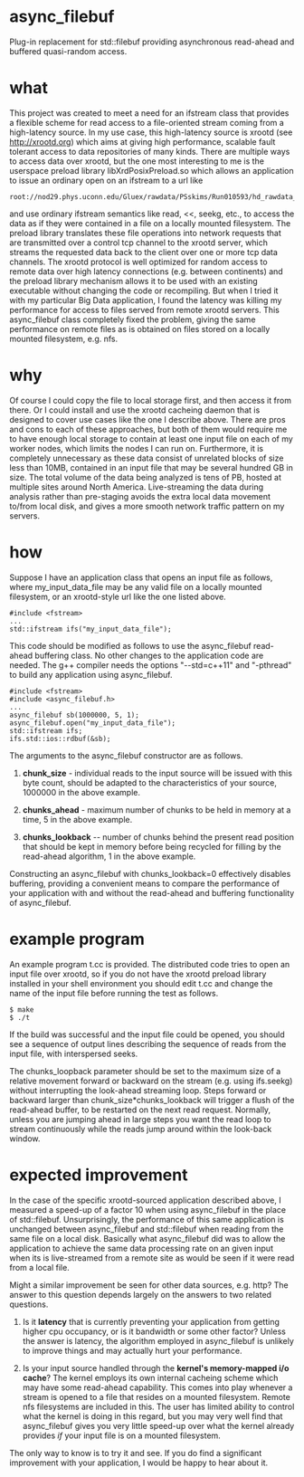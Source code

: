 # async_filebuf
Plug-in replacement for std::filebuf providing asynchronous read-ahead and buffered quasi-random access.

# what
This project was created to meet a need for an ifstream class that provides a flexible scheme for read access to a file-oriented stream coming from a high-latency source. In my use case, this high-latency source is xrootd (see http://xrootd.org) which aims at giving high performance, scalable fault tolerant access to data repositories of many kinds. There are multiple ways to access data over xrootd, but the one most interesting to me is the userspace preload library libXrdPosixPreload.so which allows an application to issue an ordinary open on an ifstream to a url like

```
root://nod29.phys.uconn.edu/Gluex/rawdata/PSskims/Run010593/hd_rawdata_010593_000.ps.evio
```

and use ordinary ifstream semantics like read, <<, seekg, etc., to access the data as if they were contained in a file on a locally mounted filesystem. The preload library translates these file operations into network requests that are transmitted over a control tcp channel to the xrootd server, which streams the requested data back to the client over one or more tcp data channels. The xrootd protocol is well optimized for random access to remote data over high latency connections (e.g. between continents) and the preload library mechanism allows it to be used with an existing executable without changing the code or recompiling. But when I tried it with my particular Big Data application, I found the latency was killing my performance for access to files served from remote xrootd servers. This async_filebuf class completely fixed the problem, giving the same performance on remote files as is obtained on files stored on a locally mounted filesystem, e.g. nfs.

# why
Of course I could copy the file to local storage first, and then access it from there. Or I could install and use the xrootd cacheing daemon that is designed to cover use cases like the one I describe above. There are pros and cons to each of these approaches, but both of them would require me to have enough local storage to contain at least one input file on each of my worker nodes, which limits the nodes I can run on. Furthermore, it is completely unnecessary as these data consist of unrelated blocks of size less than 10MB, contained in an input file that may be several hundred GB in size. The total volume of the data being analyzed is tens of PB, hosted at multiple sites around North America. Live-streaming the data during analysis rather than pre-staging avoids the extra local data movement to/from local disk, and gives a more smooth network traffic pattern on my servers.

# how

Suppose I have an application class that opens an input file as follows, where my_input_data_file may be any valid file on a locally mounted filesystem, or an xrootd-style url like the one listed above.

```
#include <fstream>
...
std::ifstream ifs("my_input_data_file");
```

This code should be modified as follows to use the async_filebuf read-ahead buffering class. No other changes to the application code are needed. The g++ compiler needs the options "--std=c++11" and "-pthread" to build any application using async_filebuf.

```
#include <fstream>
#include <async_filebuf.h>
...
async_filebuf sb(1000000, 5, 1);
async_filebuf.open("my_input_data_file");
std::ifstream ifs;
ifs.std::ios::rdbuf(&sb);
```

The arguments to the async_filebuf constructor are as follows.

1. **chunk_size** - individual reads to the input source will be issued with this byte count, should be adapted to the characteristics of your source, 1000000 in the above example.

2. **chunks_ahead** - maximum number of chunks to be held in memory at a time, 5 in the above example.

3. **chunks_lookback** -- number of chunks behind the present read position that should be kept in memory before being recycled for filling by the read-ahead algorithm, 1 in the above example.

Constructing an async_filebuf with chunks_lookback=0 effectively disables buffering, providing a convenient means to compare the performance of your application with and without the read-ahead and buffering functionality of async_filebuf.

# example program
An example program t.cc is provided. The distributed code tries to open an input file over xrootd, so if you do not have the xrootd preload library installed in your shell environment you should edit t.cc and change the name of the input file before running the test as follows.

```
$ make
$ ./t
```

If the build was successful and the input file could be opened, you should see a sequence of output lines describing the sequence of reads from the input file, with interspersed seeks. 

The chunks_loopback parameter should be set to the maximum size of a relative movement forward or backward on the stream (e.g. using ifs.seekg) without interrupting the look-ahead streaming loop. Steps forward or backward larger than chunk_size\*chunks_lookback will trigger a flush of the read-ahead buffer, to be restarted on the next read request. Normally, unless you are jumping ahead in large steps you want the read loop to stream continuously while the reads jump around within the look-back window.

# expected improvement
In the case of the specific xrootd-sourced application described above, I measured a speed-up of a factor 10 when using async_filebuf in the place of std::filebuf. Unsurprisingly, the performance of this same application is unchanged between async_filebuf and std::filebuf when reading from the same file on a local disk. Basically what async_filebuf did was to allow the application to achieve the same data processing rate on an given input when its is live-streamed from a remote site as would be seen if it were read from a local file.

Might a similar improvement be seen for other data sources, e.g. http? The answer to this question depends largely on the answers to two related questions.

1. Is it **latency** that is currently preventing your application from getting higher cpu occupancy, or is it bandwidth or some other factor? Unless the answer is latency, the algorithm employed in async_filebuf is unlikely to improve things and may actually hurt your performance.

2. Is your input source handled through the **kernel's memory-mapped i/o cache**? The kernel employs its own internal cacheing scheme which may have some read-ahead capability. This comes into play whenever a stream is opened to a file that resides on a mounted filesystem. Remote nfs filesystems are included in this. The user has limited ability to control what the kernel is doing in this regard, but you may very well find that async_filebuf gives you very little speed-up over what the kernel already provides *if* your input file is on a mounted filesystem.

The only way to know is to try it and see. If you do find a significant improvement with your application, I would be happy to hear about it.
